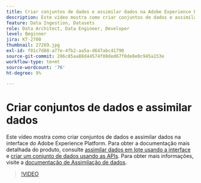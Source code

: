 ```yaml
---
title: Criar conjuntos de dados e assimilar dados na Adobe Experience Platform
description: Este vídeo mostra como criar conjuntos de dados e assimilar dados na interface do Adobe Experience Platform.
feature: Data Ingestion, Datasets
role: Data Architect, Data Engineer, Developer
level: Beginner
jira: KT-2700
thumbnail: 27269.jpg
exl-id: f01c7d88-a77e-4fb2-aa5a-d647abc41790
source-git-commit: 286c85aa88d44574f00ded67f0de8e0c945a153e
workflow-type: tm+mt
source-wordcount: '76'
ht-degree: 9%

---
```


# Criar conjuntos de dados e assimilar dados

Este vídeo mostra como criar conjuntos de dados e assimilar dados na interface do Adobe Experience Platform. Para obter a documentação mais detalhada do produto, consulte [assimilar dados em lote usando a interface](https://experienceleague.adobe.com/docs/experience-platform/ingestion/tutorials/ingest-batch-data.html?lang=pt-BR) e [criar um conjunto de dados usando as APIs](https://experienceleague.adobe.com/docs/experience-platform/catalog/datasets/create.html?lang=pt-BR). Para obter mais informações, visite a [documentação de Assimilação de dados](https://experienceleague.adobe.com/docs/experience-platform/ingestion/home.html?lang=pt-BR).

>[!VIDEO](https://video.tv.adobe.com/v/27269?learn=on&enablevpops)

